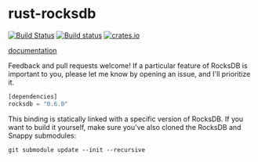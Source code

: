 rust-rocksdb
============
[![Build Status](https://travis-ci.org/spacejam/rust-rocksdb.svg?branch=master)](https://travis-ci.org/spacejam/rust-rocksdb) 
[![Build status](https://ci.appveyor.com/api/projects/status/hqfck32sw09eft0i?svg=true)](https://ci.appveyor.com/project/r8d8/rust-rocksdb)
[![crates.io](http://meritbadge.herokuapp.com/rocksdb)](https://crates.io/crates/rocksdb)

[documentation](https://docs.rs/rocksdb/0.6.0/rocksdb/)

Feedback and pull requests welcome!  If a particular feature of RocksDB is important to you, please let me know by opening an issue, and I'll prioritize it.

```rust
[dependencies]
rocksdb = "0.6.0"
```

This binding is statically linked with a specific version of RocksDB. If you want to build it yourself, make sure you've also cloned the RocksDB and Snappy submodules:

    git submodule update --init --recursive

